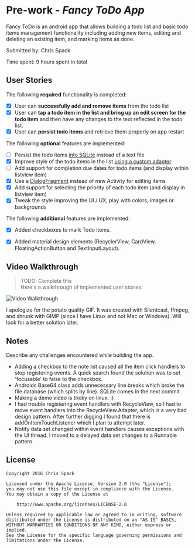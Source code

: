 # Pre-work - *Fancy ToDo App*

Fancy ToDo is an android app that allows building a todo list and basic todo items management functionality including adding new items, editing and deleting an existing item, and marking items as done.

Submitted by: Chris Spack

Time spent: 9 hours spent in total

## User Stories

The following **required** functionality is completed:

* [X] User can **successfully add and remove items** from the todo list
* [X] User can **tap a todo item in the list and bring up an edit screen for the todo item** and then have any changes to the text reflected in the todo list.
* [X] User can **persist todo items** and retrieve them properly on app restart

The following **optional** features are implemented:

* [ ] Persist the todo items [into SQLite](http://guides.codepath.com/android/Persisting-Data-to-the-Device#sqlite) instead of a text file
* [X] Improve style of the todo items in the list [using a custom adapter](http://guides.codepath.com/android/Using-an-ArrayAdapter-with-ListView)
* [ ] Add support for completion due dates for todo items (and display within listview item)
* [X] Use a [DialogFragment](http://guides.codepath.com/android/Using-DialogFragment) instead of new Activity for editing items
* [X] Add support for selecting the priority of each todo item (and display in listview item)
* [X] Tweak the style improving the UI / UX, play with colors, images or backgrounds

The following **additional** features are implemented:

* [X] Added checkboxes to mark Todo items.
* [X] Added material design elements (RecyclerView, CardView, FloatingActionButton and TextInputLayout).


## Video Walkthrough 

> TODO: Complete this	
Here's a walkthrough of implemented user stories:

<img src='http://i.imgur.com/E8MoQLE.gifv' title='Video Walkthrough' width='' alt='Video Walkthrough' />

I apologize for the potato quality GIF. It was created with Silentcast, ffmpeg, and shrunk with GIMP (since I have Linux and not Mac or Windows).
Will look for a better solution later.

## Notes

Describe any challenges encountered while building the app.

* Adding a checkbox to the note list caused all the item click handlers to stop registering events. A quick search found the solution was to set 'focusable' to false to the checkbox.
* Androids Base64 class adds unnecessary line breaks which broke the file database (which splits by line). SQLite comes in the next commit.
* Making a demo video is tricky on linux. :)
* I had trouble registering event handlers with RecycleView, so I had to move event handlers into the RecycleView.Adapter, which is a very bad design pattern. After further digging I found that there is addOnItemTouchListener which I plan to attempt later.
* Notify data set changed within event handlers causes exceptions with the UI thread. I moved to a delayed data set changes to a Runnable pattern.

## License

    Copyright 2016 Chris Spack

    Licensed under the Apache License, Version 2.0 (the "License");
    you may not use this file except in compliance with the License.
    You may obtain a copy of the License at

        http://www.apache.org/licenses/LICENSE-2.0

    Unless required by applicable law or agreed to in writing, software
    distributed under the License is distributed on an "AS IS" BASIS,
    WITHOUT WARRANTIES OR CONDITIONS OF ANY KIND, either express or implied.
    See the License for the specific language governing permissions and
    limitations under the License.
